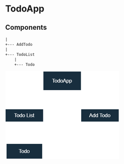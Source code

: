 # TodoApp

## Components

```
|
+--- AddTodo
|
+--- TodoList
    |
    +--- Todo
```

![components](TodoApp.png)
